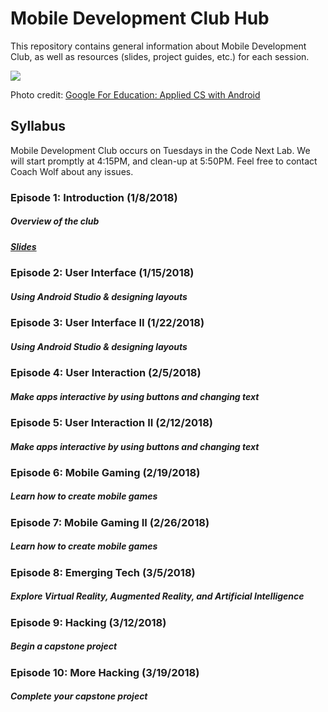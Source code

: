 # Mobile Development Club Hub

This repository contains general information about Mobile Development Club, as well as resources (slides, project guides, etc.) for each session.

![](https://cswithandroid.withgoogle.com/img/appliedcsandroid.png)

Photo credit: [Google For Education: Applied CS with Android](https://cswithandroid.withgoogle.com/img/appliedcsandroid.png)

## Syllabus

Mobile Development Club occurs on Tuesdays in the Code Next Lab.
We will start promptly at 4:15PM, and clean-up at 5:50PM.
Feel free to contact Coach Wolf about any issues.

### Episode 1: Introduction (1/8/2018)

##### Overview of the club 

##### [Slides](https://docs.google.com/a/google.com/presentation/d/e/2PACX-1vSUO3m6JQ6Qi0BddfTU_vnTXRaocIOQtBZCXlFUtGhfW2Ks0mB6ZavMzOY0VBGu5ekRcA8vWEI7IAp_/pub?start=false&loop=false&delayms=10000)

### Episode 2: User Interface (1/15/2018)

##### Using Android Studio & designing layouts

### Episode 3: User Interface II (1/22/2018)

##### Using Android Studio & designing layouts

### Episode 4: User Interaction (2/5/2018)

##### Make apps interactive by using buttons and changing text

### Episode 5: User Interaction II (2/12/2018)

##### Make apps interactive by using buttons and changing text

### Episode 6: Mobile Gaming (2/19/2018)

##### Learn how to create mobile games

### Episode 7: Mobile Gaming II (2/26/2018)

##### Learn how to create mobile games

### Episode 8: Emerging Tech (3/5/2018)

##### Explore Virtual Reality, Augmented Reality, and Artificial Intelligence

### Episode 9: Hacking (3/12/2018)

##### Begin a capstone project

### Episode 10: More Hacking (3/19/2018)

##### Complete your capstone project
